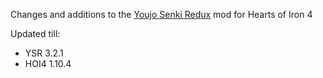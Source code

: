 Changes and additions to the [Youjo Senki Redux](https://steamcommunity.com/sharedfiles/filedetails/?id=2150229170)  mod for Hearts of Iron 4

Updated till:
 - YSR 3.2.1
 - HOI4 1.10.4
